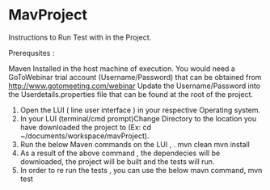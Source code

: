 # MavProject

Instructions to Run Test with in the Project.

Prerequsites : 

Maven Installed in the host machine of execution. 
You would need a GoToWebinar trial account (Username/Password) that can be obtained from http://www.gotomeeting.com/webinar
Update the Username/Password into the Userdetails.properties file that can be found at the root of the project.

1) Open the LUI ( line user interface ) in your respective Operating system.
2) In your LUI (terminal/cmd prompt)Change Directory to the location you have downloaded the project to (Ex: cd ~/documents/workspace/mavProject).
3) Run the below Maven commands on the LUI , .
     mvn clean
     mvn install
4) As a result of the above command , the dependecies will be downloaded, the project will be built and the tests will run.
5) In order to re run the tests , you can use the below mavn command,
     mvn test
    
